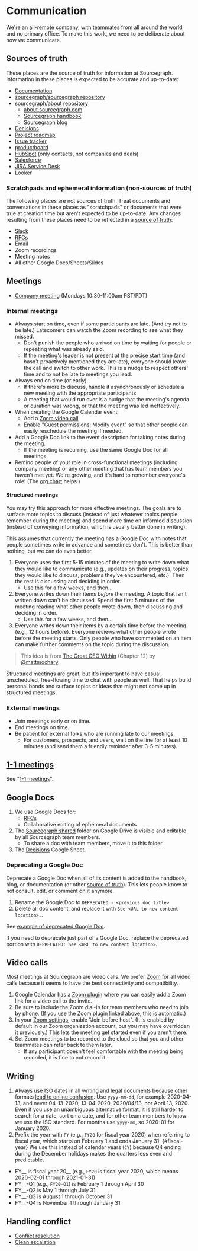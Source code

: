 # Communication

We're an [all-remote](../../company/remote/index.md) company, with teammates from all around the world and no primary office. To make this work, we need to be deliberate about how we communicate.

## Sources of truth

These places are the source of truth for information at Sourcegraph. Information in these places is expected to be accurate and up-to-date:

- [Documentation](https://docs.sourcegraph.com)
- [sourcegraph/sourcegraph repository](https://github.com/sourcegraph/sourcegraph)
- [sourcegraph/about repository](https://github.com/sourcegraph/sourcegraph)
  - [about.sourcegraph.com](https://about.sourcegraph.com)
  - [Sourcegraph handbook](../index.md)
  - [Sourcegraph blog](https://about.sourcegraph.com/blog)
- [Decisions](decisions.md)
- [Project roadmap](https://docs.google.com/document/d/1cBsE9801DcBF9chZyMnxRdolqM_1c2pPyGQz15QAvYI/edit#)
- [Issue tracker](https://github.com/sourcegraph/sourcegraph)
- [productboard](https://sourcegraph.productboard.com/)
- [HubSpot](https://app.hubspot.com) (only contacts, not companies and deals)
- [Salesforce](https://sourcegraph2020.lightning.force.com/) 
- [JIRA Service Desk](https://sourcegraph.atlassian.net/jira/servicedesk/projects/SG)
- [Looker](http://sourcegraph.looker.com/)

### Scratchpads and ephemeral information (non-sources of truth)

The following places are not sources of truth. Treat documents and conversations in these places as "scratchpads" or documents that were true at creation time but aren't expected to be up-to-date. Any changes resulting from these places need to be reflected in a [source of truth](#sources-of-truth):

- [Slack](team_chat.md)
- [RFCs](rfcs/index.md)
- Email
- Zoom recordings
- Meeting notes
- All other Google Docs/Sheets/Slides

## Meetings

- [Company meeting](company_meeting.md) (Mondays 10:30-11:00am PST/PDT)

### Internal meetings

- Always start on time, even if some participants are late. (And try not to be late.) Latecomers can watch the Zoom recording to see what they missed.
  - Don't punish the people who arrived on time by waiting for people or repeating what was already said.
  - If the meeting's leader is not present at the precise start time (and hasn't proactively mentioned they are late), everyone should leave the call and switch to other work. This is a nudge to respect others' time and to not be late to meetings you lead.
- Always end on time (or early).
  - If there's more to discuss, handle it asynchronously or schedule a new meeting with the appropriate participants.
  - A meeting that would run over is a nudge that the meeting's agenda or duration was wrong, or that the meeting was led ineffectively.
- When creating the Google Calendar event:
  - Add a [Zoom video call](#video-calls).
  - Enable "Guest permissions: Modify event" so that other people can easily reschedule the meeting if needed.
- Add a Google Doc link to the event description for taking notes during the meeting.
  - If the meeting is recurring, use the same Google Doc for all meetings.
- Remind people of your role in cross-functional meetings (including company meeting) or any other meeting that has team members you haven't met yet. We're growing, and it's hard to remember everyone's role! (The [org chart](../../company/team/org_chart.md) helps.)

#### Structured meetings

You may try this approach for more effective meetings. The goals are to surface more topics to discuss (instead of just whatever topics people remember during the meeting) and spend more time on informed discussion (instead of conveying information, which is usually better done in writing).

This assumes that currently the meeting has a Google Doc with notes that people sometimes write in advance and sometimes don't. This is better than nothing, but we can do even better.

1. Everyone uses the first 5-15 minutes of the meeting to write down what they would like to communicate (e.g., updates on their progress, topics they would like to discuss, problems they've encountered, etc.). Then the rest is discussing and deciding in order.
   - Use this for a few weeks, and then...
1. Everyone writes down their items *before* the meeting. A topic that isn't written down can't be discussed. Spend the first 5 minutes of the meeting reading what other people wrote down, then discussing and deciding in order.
   - Use this for a few weeks, and then...
1. Everyone writes down their items by a certain time before the meeting (e.g., 12 hours before). Everyone reviews what other people wrote before the meeting starts. Only people who have commented on an item can make further comments on the topic during the discussion.

> This idea is from [The Great CEO Within](https://www.amazon.com/Great-CEO-Within-Tactical-Building-ebook/dp/B07ZLGQZYC) (Chapter 12) by [@mattmochary](https://twitter.com/mattmochary).

Structured meetings are great, but it's important to have casual, unscheduled, free-flowing time to chat with people as well. That helps build personal bonds and surface topics or ideas that might not come up in structured meetings.

### External meetings

- Join meetings early or on time.
- End meetings on time.
- Be patient for external folks who are running late to our meetings.
  - For customers, prospects, and users, wait on the line for at least 10 minutes (and send them a friendly reminder after 3-5 minutes).

## [1-1 meetings](../leadership/1-1.md)

See "[1-1 meetings](../leadership/1-1.md)".

## Google Docs

1. We use Google Docs for:
   - [RFCs](rfcs/index.md)
   - Collaborative editing of ephemeral documents
1. The [Sourcegraph shared](https://drive.google.com/drive/u/0/folders/0B3lEU2lM-l9gUk5sNmRSMVFHVFU) folder on Google Drive is visible and editable by all Sourcegraph team members.
   - To share a doc with team members, move it to this folder.
1. The [Decisions](decisions.md) Google Sheet.

### Deprecating a Google Doc

Deprecate a Google Doc when all of its content is added to the handbook, blog, or documentation (or other [source of truth](#sources-of-truth)). This lets people know to not consult, edit, or comment on it anymore.

1. Rename the Google Doc to `DEPRECATED - <previous doc title>`.
1. Delete all doc content, and replace it with `See <URL to new content location>.`.

See [example of deprecated Google Doc](https://docs.google.com/document/d/1M22s-WDY9lp_JOitfv48cZNjtv4x6IJVKhlHZOAIlLM/edit#heading=h.23jju0ooahdb).

If you need to deprecate just part of a Google Doc, replace the deprecated portion with `DEPRECATED: See <URL to new content location>`.

## Video calls

Most meetings at Sourcegraph are video calls. We prefer [Zoom](https://zoom.us) for all video calls because it seems to have the best connectivity and compatibility.

1. Google Calendar has a [Zoom plugin](https://chrome.google.com/webstore/detail/zoom-scheduler/kgjfgplpablkjnlkjmjdecgdpfankdle?hl=en-US) where you can easily add a Zoom link for a video call to the invite.
1. Be sure to include the Zoom dial-in for team members who need to join by phone. (If you use the Zoom plugin linked above, this is automatic.)
1. In your [Zoom settings](https://zoom.us/profile/setting), enable "Join before host". (It is enabled by default in our Zoom organization account, but you may have overridden it previously.) This lets the meeting get started even if you aren't there.
1. Set Zoom meetings to be recorded to the cloud so that you and other teammates can refer back to them later.
   - If any participant doesn't feel comfortable with the meeting being recorded, it is fine to not record it.

## Writing

1. Always use [ISO dates](https://en.wikipedia.org/wiki/ISO_8601#Calendar_dates) in all writing and legal documents because other formats [lead to online confusion](http://xkcd.com/1179/). Use `yyyy-mm-dd`, for example 2020-04-13, and never 04-13-2020, 13-04-2020, 2020/04/13, nor April 13, 2020. Even if you use an unambiguous alternative format, it is still harder to search for a date, sort on a date, and for other team members to know we use the ISO standard. For months use `yyyy-mm`, so 2020-01 for January 2020.
1. Prefix the year with `FY` (e.g., `FY20` for fiscal year 2020) when referring to fiscal year, which starts on February 1 and ends January 31. {#fiscal-year} We use this instead of calendar years (`CY`) because Q4 ending during the December holidays makes the quarters less even and predictable.
  - FY__ is fiscal year 20__ (e.g., `FY20` is fiscal year 2020, which means 2020-02-01 through 2021-01-31)
  - FY__-Q1 (e.g., `FY20-Q1`) is February 1 through April 30
  - FY__-Q2 is May 1 through July 31
  - FY__-Q3 is August 1 through October 31
  - FY__-Q4 is November 1 through January 31

## Handling conflict

- [Conflict resolution](conflict_resolution.md)
- [Clean escalation](clean_escalation.md)

